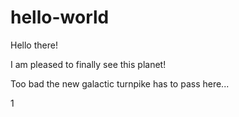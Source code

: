 # hello-world

Hello there!

I am pleased to finally see this planet!

Too bad the new galactic turnpike has to pass here...

1
